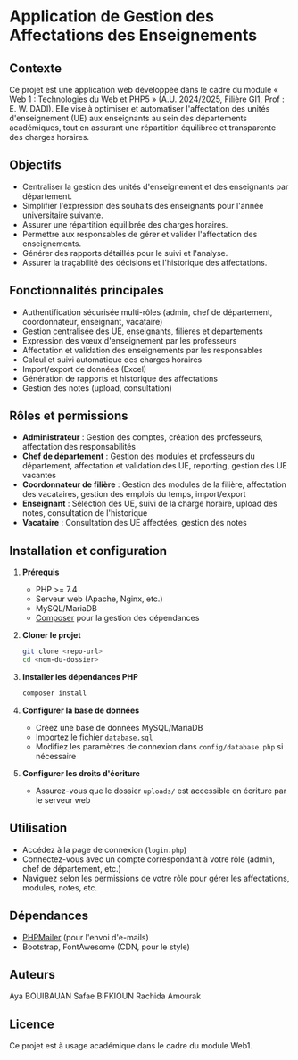 # Application de Gestion des Affectations des Enseignements

## Contexte
Ce projet est une application web développée dans le cadre du module « Web 1 : Technologies du Web et PHP5 » (A.U. 2024/2025, Filière GI1, Prof : E. W. DADI). Elle vise à optimiser et automatiser l'affectation des unités d'enseignement (UE) aux enseignants au sein des départements académiques, tout en assurant une répartition équilibrée et transparente des charges horaires.

## Objectifs
- Centraliser la gestion des unités d'enseignement et des enseignants par département.
- Simplifier l'expression des souhaits des enseignants pour l'année universitaire suivante.
- Assurer une répartition équilibrée des charges horaires.
- Permettre aux responsables de gérer et valider l'affectation des enseignements.
- Générer des rapports détaillés pour le suivi et l'analyse.
- Assurer la traçabilité des décisions et l'historique des affectations.

## Fonctionnalités principales
- Authentification sécurisée multi-rôles (admin, chef de département, coordonnateur, enseignant, vacataire)
- Gestion centralisée des UE, enseignants, filières et départements
- Expression des vœux d'enseignement par les professeurs
- Affectation et validation des enseignements par les responsables
- Calcul et suivi automatique des charges horaires
- Import/export de données (Excel)
- Génération de rapports et historique des affectations
- Gestion des notes (upload, consultation)

## Rôles et permissions
- **Administrateur** : Gestion des comptes, création des professeurs, affectation des responsabilités
- **Chef de département** : Gestion des modules et professeurs du département, affectation et validation des UE, reporting, gestion des UE vacantes
- **Coordonnateur de filière** : Gestion des modules de la filière, affectation des vacataires, gestion des emplois du temps, import/export
- **Enseignant** : Sélection des UE, suivi de la charge horaire, upload des notes, consultation de l'historique
- **Vacataire** : Consultation des UE affectées, gestion des notes

## Installation et configuration
1. **Prérequis**
   - PHP >= 7.4
   - Serveur web (Apache, Nginx, etc.)
   - MySQL/MariaDB
   - [Composer](https://getcomposer.org/) pour la gestion des dépendances

2. **Cloner le projet**
   ```bash
   git clone <repo-url>
   cd <nom-du-dossier>
   ```

3. **Installer les dépendances PHP**
   ```bash
   composer install
   ```

4. **Configurer la base de données**
   - Créez une base de données MySQL/MariaDB
   - Importez le fichier `database.sql`
   - Modifiez les paramètres de connexion dans `config/database.php` si nécessaire

5. **Configurer les droits d'écriture**
   - Assurez-vous que le dossier `uploads/` est accessible en écriture par le serveur web

## Utilisation
- Accédez à la page de connexion (`login.php`)
- Connectez-vous avec un compte correspondant à votre rôle (admin, chef de département, etc.)
- Naviguez selon les permissions de votre rôle pour gérer les affectations, modules, notes, etc.

## Dépendances
- [PHPMailer](https://github.com/PHPMailer/PHPMailer) (pour l'envoi d'e-mails)
- Bootstrap, FontAwesome (CDN, pour le style)

## Auteurs
Aya BOUIBAUAN
Safae BIFKIOUN
Rachida Amourak


## Licence
Ce projet est à usage académique dans le cadre du module Web1. 